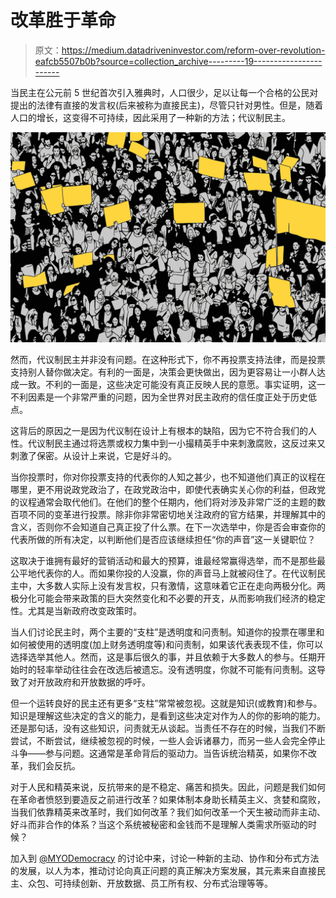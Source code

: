 # 改革胜于革命

> 原文：<https://medium.datadriveninvestor.com/reform-over-revolution-eafcb5507b0b?source=collection_archive---------19----------------------->

当民主在公元前 5 世纪首次引入雅典时，人口很少，足以让每一个合格的公民对提出的法律有直接的发言权(后来被称为直接民主)，尽管只针对男性。但是，随着人口的增长，这变得不可持续，因此采用了一种新的方法；代议制民主。

![](img/a786ca192ab89e7636beb120250b6411.png)

然而，代议制民主并非没有问题。在这种形式下，你不再投票支持法律，而是投票支持别人替你做决定。有利的一面是，决策会更快做出，因为更容易让一小群人达成一致。不利的一面是，这些决定可能没有真正反映人民的意愿。事实证明，这一不利因素是一个非常严重的问题，因为全世界对民主政府的信任度正处于历史低点。

这背后的原因之一是因为代议制在设计上有根本的缺陷，因为它不符合我们的人性。代议制民主通过将选票或权力集中到一小撮精英手中来刺激腐败，这反过来又刺激了保密。从设计上来说，它是好斗的。

当你投票时，你对你投票支持的代表你的人知之甚少，也不知道他们真正的议程在哪里，更不用说政党政治了，在政党政治中，即使代表确实关心你的利益，但政党的议程通常会取代他们。在他们的整个任期内，他们将对涉及非常广泛的主题的数百项不同的变革进行投票。除非你非常密切地关注政府的官方结果，并理解其中的含义，否则你不会知道自己真正投了什么票。在下一次选举中，你是否会审查你的代表所做的所有决定，以判断他们是否应该继续担任“你的声音”这一关键职位？

这取决于谁拥有最好的营销活动和最大的预算，谁最经常赢得选举，而不是那些最公平地代表你的人。而如果你投的人没赢，你的声音马上就被闷住了。在代议制民主中，大多数人实际上没有发言权，只有激情，这意味着它正在走向两极分化。两极分化可能会带来政策的巨大突然变化和不必要的开支，从而影响我们经济的稳定性。尤其是当新政府改变政策时。

当人们讨论民主时，两个主要的“支柱”是透明度和问责制。知道你的投票在哪里和如何被使用的透明度(加上财务透明度等)和问责制，如果该代表表现不佳，你可以选择选举其他人。然而，这是事后很久的事，并且依赖于大多数人的参与。任期开始时的轻率举动往往会在改选后被遗忘。没有透明度，你就不可能有问责制。这导致了对开放政府和开放数据的呼吁。

但一个运转良好的民主还有更多“支柱”常常被忽视。这就是知识(或教育)和参与。知识是理解这些决定的含义的能力，是看到这些决定对作为人的你的影响的能力。还是那句话，没有这些知识，问责就无从谈起。当责任不存在的时候，当我们不断尝试，不断尝试，继续被忽视的时候，一些人会诉诸暴力，而另一些人会完全停止斗争——参与问题。这通常是革命背后的驱动力。当告诉统治精英，如果你不改革，我们会反抗。

对于人民和精英来说，反抗带来的是不稳定、痛苦和损失。因此，问题是我们如何在革命者愤怒到要造反之前进行改革？如果体制本身助长精英主义、贪婪和腐败，当我们依靠精英来改革时，我们如何改革？我们如何改革一个天生被动而非主动、好斗而非合作的体系？当这个系统被秘密和金钱而不是理解人类需求所驱动的时候？

加入到 [@MYODemocracy](https://myodemocracy.org) 的讨论中来，讨论一种新的主动、协作和分布式方法的发展，以人为本，推动讨论向真正问题的真正解决方案发展，其元素来自直接民主、众包、可持续创新、开放数据、员工所有权、分布式治理等等。
